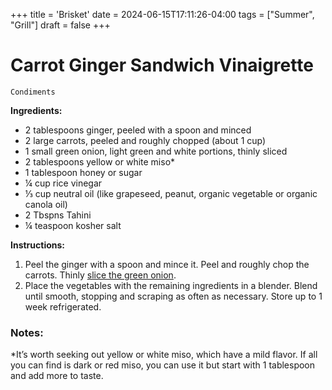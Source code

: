 +++
title = 'Brisket'
date = 2024-06-15T17:11:26-04:00
tags = ["Summer", "Grill"]
draft = false
+++
# Carrot Ginger Sandwich Vinaigrette

`Condiments`

**Ingredients:**

- 2 tablespoons ginger, peeled with a spoon and minced
- 2 large carrots, peeled and roughly chopped (about 1 cup)
- 1 small green onion, light green and white portions, thinly sliced
- 2 tablespoons yellow or white miso*
- 1 tablespoon honey or sugar
- ¼ cup rice vinegar
- ⅓ cup neutral oil (like grapeseed, peanut, organic vegetable or organic canola oil)
- 2 Tbspns Tahini
- ¼ teaspoon kosher salt 

**Instructions:**

1. Peel the ginger with a spoon and mince it. Peel and roughly chop the carrots. Thinly [slice the green onion](https://www.acouplecooks.com/how-to-cut-green-onions/).
2. Place the vegetables with the remaining ingredients in a blender. Blend until smooth, stopping and scraping as often as necessary. Store up to 1 week refrigerated.

### **Notes:**

*It’s worth seeking out yellow or white miso, which have a mild flavor. If all you can find is dark or red miso, you can use it but start with 1 tablespoon and add more to taste.
